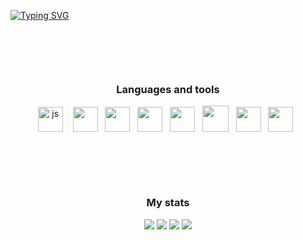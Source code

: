 <a style = 'margin: 0 auto; display: block' href="https://git.io/typing-svg"><img src="https://readme-typing-svg.demolab.com?font=Raleway&weight=500&duration=2500&pause=350&color=D4024A&multiline=true&width=435&lines=Welcome+everyone!;My+name+is+Daud.;I+am+a+Junior+Frontend+Developer."  alt="Typing SVG" /></a>
<div style = 'margin-top: 100px;'id = "languages-and-tools" align = "center">
    <h3>Languages and tools</h3>
    <img src="https://cdn.jsdelivr.net/gh/devicons/devicon/icons/javascript/javascript-original.svg" title="js" width="40" height="40"/>&nbsp; &nbsp;
    <img width = '40px' src="https://cdn.jsdelivr.net/gh/devicons/devicon/icons/react/react-original-wordmark.svg" />&nbsp;&nbsp;
    <img width = '40px' src="https://cdn.jsdelivr.net/gh/devicons/devicon/icons/nodejs/nodejs-original.svg" />&nbsp;&nbsp;  
    <img width = '40px'src="https://cdn.jsdelivr.net/gh/devicons/devicon/icons/npm/npm-original-wordmark.svg" />&nbsp;&nbsp;
    <img width = '40px' src="https://cdn.jsdelivr.net/gh/devicons/devicon/icons/webpack/webpack-original.svg" />&nbsp;&nbsp;
    <img width = '42px' src="https://cdn.jsdelivr.net/gh/devicons/devicon/icons/sass/sass-original.svg" />&nbsp;&nbsp;
    <img width = '40px' src="https://cdn.jsdelivr.net/gh/devicons/devicon/icons/git/git-original.svg" />&nbsp;&nbsp;
    <img width = '40px' src="https://cdn.jsdelivr.net/gh/devicons/devicon/icons/vscode/vscode-original.svg"  />&nbsp;&nbsp;
</div>
<h3 style = 'margin-top: 100px' align = 'center'>My stats</h3>
<div id="stat" align="center">
	<img src="https://github-profile-summary-cards.vercel.app/api/cards/profile-details?username=alpnstar&theme=2077"/>
	<img src="https://github-profile-summary-cards.vercel.app/api/cards/stats?username=alpnstar&theme=2077"/>
	<img src = "http://github-profile-summary-cards.vercel.app/api/cards/productive-time?username=alpnstar&theme=2077">
	<img src = "http://github-profile-summary-cards.vercel.app/api/cards/repos-per-language?username=alpnstar&theme=2077">
</div>



